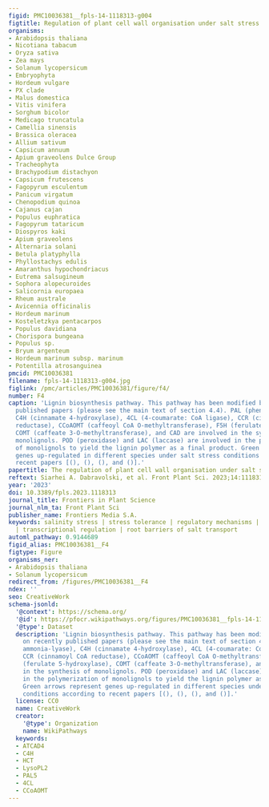 ```yaml
---
figid: PMC10036381__fpls-14-1118313-g004
figtitle: Regulation of plant cell wall organisation under salt stress
organisms:
- Arabidopsis thaliana
- Nicotiana tabacum
- Oryza sativa
- Zea mays
- Solanum lycopersicum
- Embryophyta
- Hordeum vulgare
- PX clade
- Malus domestica
- Vitis vinifera
- Sorghum bicolor
- Medicago truncatula
- Camellia sinensis
- Brassica oleracea
- Allium sativum
- Capsicum annuum
- Apium graveolens Dulce Group
- Tracheophyta
- Brachypodium distachyon
- Capsicum frutescens
- Fagopyrum esculentum
- Panicum virgatum
- Chenopodium quinoa
- Cajanus cajan
- Populus euphratica
- Fagopyrum tataricum
- Diospyros kaki
- Apium graveolens
- Alternaria solani
- Betula platyphylla
- Phyllostachys edulis
- Amaranthus hypochondriacus
- Eutrema salsugineum
- Sophora alopecuroides
- Salicornia europaea
- Rheum australe
- Avicennia officinalis
- Hordeum marinum
- Kosteletzkya pentacarpos
- Populus davidiana
- Chorispora bungeana
- Populus sp.
- Bryum argenteum
- Hordeum marinum subsp. marinum
- Potentilla atrosanguinea
pmcid: PMC10036381
filename: fpls-14-1118313-g004.jpg
figlink: /pmc/articles/PMC10036381/figure/f4/
number: F4
caption: 'Lignin biosynthesis pathway. This pathway has been modified based on recently
  published papers (please see the main text of section 4.4). PAL (phenylalanine ammonia-lyase),
  C4H (cinnamate 4-hydroxylase), 4CL (4-coumarate: CoA ligase), CCR (cinnamoyl CoA
  reductase), CCoAOMT (caffeoyl CoA O-methyltransferase), F5H (ferulate 5-hydroxylase),
  COMT (caffeate 3-O-methyltransferase), and CAD are involved in the synthesis of
  monolignols. POD (peroxidase) and LAC (laccase) are involved in the polymerization
  of monolignols to yield the lignin polymer as a final product. Green arrows represent
  genes up-regulated in different species under salt stress conditions according to
  recent papers [(), (), (), and ()].'
papertitle: The regulation of plant cell wall organisation under salt stress.
reftext: Siarhei A. Dabravolski, et al. Front Plant Sci. 2023;14:1118313.
year: '2023'
doi: 10.3389/fpls.2023.1118313
journal_title: Frontiers in Plant Science
journal_nlm_ta: Front Plant Sci
publisher_name: Frontiers Media S.A.
keywords: salinity stress | stress tolerance | regulatory mechanisms | cell wall composition
  | transcriptional regulation | root barriers of salt transport
automl_pathway: 0.9144689
figid_alias: PMC10036381__F4
figtype: Figure
organisms_ner:
- Arabidopsis thaliana
- Solanum lycopersicum
redirect_from: /figures/PMC10036381__F4
ndex: ''
seo: CreativeWork
schema-jsonld:
  '@context': https://schema.org/
  '@id': https://pfocr.wikipathways.org/figures/PMC10036381__fpls-14-1118313-g004.html
  '@type': Dataset
  description: 'Lignin biosynthesis pathway. This pathway has been modified based
    on recently published papers (please see the main text of section 4.4). PAL (phenylalanine
    ammonia-lyase), C4H (cinnamate 4-hydroxylase), 4CL (4-coumarate: CoA ligase),
    CCR (cinnamoyl CoA reductase), CCoAOMT (caffeoyl CoA O-methyltransferase), F5H
    (ferulate 5-hydroxylase), COMT (caffeate 3-O-methyltransferase), and CAD are involved
    in the synthesis of monolignols. POD (peroxidase) and LAC (laccase) are involved
    in the polymerization of monolignols to yield the lignin polymer as a final product.
    Green arrows represent genes up-regulated in different species under salt stress
    conditions according to recent papers [(), (), (), and ()].'
  license: CC0
  name: CreativeWork
  creator:
    '@type': Organization
    name: WikiPathways
  keywords:
  - ATCAD4
  - C4H
  - HCT
  - LysoPL2
  - PAL5
  - 4CL
  - CCoAOMT
---
```

